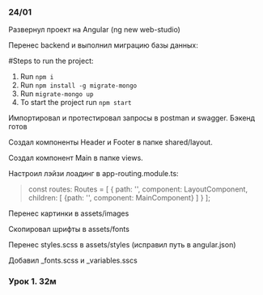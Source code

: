 ### 24/01
Развернул проект на Angular (ng new web-studio)

Перенес backend и выполнил миграцию базы данных:

#Steps to run the project:
1. Run `npm i`
2. Run `npm install -g migrate-mongo`
3. Run `migrate-mongo up`
4. To start the project run `npm start`

Импортировал и протестировал запросы в postman и swagger. Бэкенд готов

Создал компоненты Header и Footer в папке shared/layout.

Создал компонент Main в папке views.

Настроил лэйзи лоадинг в app-routing.module.ts:

>const routes: Routes = [
>{
>path: '',
>component: LayoutComponent,
>children: [
>{path: '', component: MainComponent}
>]
>}
>];

Перенес картинки в assets/images

Скопировал шрифты в assets/fonts

Перенес styles.scss в assets/styles (исправил путь в angular.json)

Добавил _fonts.scss и _variables.sscs

### Урок 1. 32м





